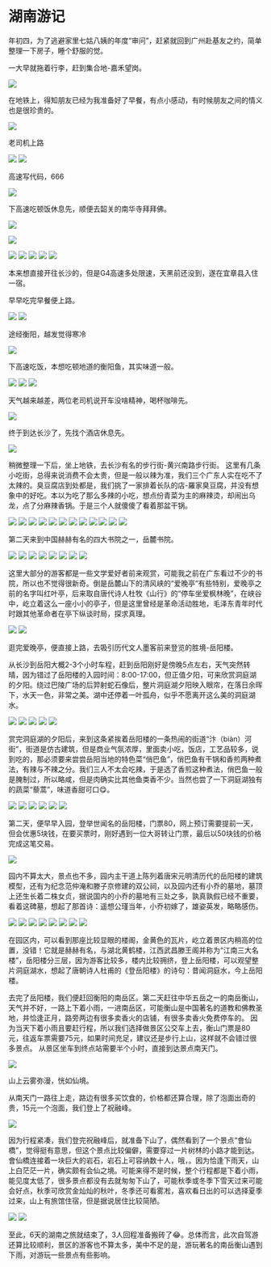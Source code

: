 # 湖南游记


年初四，为了逃避家里七姑八姨的年度“审问”，赶紧就回到广州赴基友之约，简单整理一下房子，睡个舒服的觉。

一大早就拖着行李，赶到集合地-嘉禾望岗。

![](./img/hunan__1.jpeg)


在地铁上，得知朋友已经为我准备好了早餐，有点小感动，有时候朋友之间的情义也是很珍贵的。

![](./img/hunan__2.jpeg)

老司机上路

![](./img/hunan__3.jpeg)
![](./img/hunan__4.png)

高速写代码，666

![](./img/hunan__5.jpeg)

下高速吃顿饭休息先，顺便去韶关的南华寺拜拜佛。

![](./img/hunan__6.jpeg)

![](./img/hunan__7.jpeg)

![](./img/hunan__8.jpeg)
![](./img/hunan__9.jpeg)
![](./img/hunan__10.jpeg)
![](./img/hunan__11.jpeg)
![](./img/hunan__12.jpeg)

本来想直接开往长沙的，但是G4高速多处限速，天黑前还没到，遂在宜章县入住一宿。

早早吃完早餐便上路。

![](./img/hunan__13.jpeg)
![](./img/hunan__14.jpeg)

途经衡阳，越发觉得寒冷

![](./img/hunan__15.jpeg)

下高速吃饭，本想吃顿地道的衡阳鱼，其实味道一般。

![](./img/hunan__16.jpeg)
![](./img/hunan__17.jpeg)
![](./img/hunan__18.jpeg)

天气越来越差，两位老司机说开车没啥精神，喝杯咖啡先。

![](./img/hunan__19.jpeg)

终于到达长沙了，先找个酒店休息先。

![](./img/hunan__20.jpeg)

稍微整理一下后，坐上地铁，去长沙有名的步行街-黄兴南路步行街。
这里有几条小吃街，总得来说消费不会太贵，但是一般以辣为准，我们三个广东人实在吃不了太辣的。臭豆腐店到处都是，我们挑了一家排着长队的店-羅家臭豆腐，并没有想象中的好吃。本以为吃了那么多辣的小吃，想点份青菜为主的麻辣烫，却闹出乌龙，点了分麻辣香锅。于是三个人就傻傻了看着那盆干锅。

![](./img/hunan__21.jpeg)
![](./img/hunan__22.jpeg)
![](./img/hunan__23.jpeg)
![](./img/hunan__24.jpeg)
![](./img/hunan__25.jpeg)
![](./img/hunan__26.jpeg)
![](./img/hunan__27.jpeg)
![](./img/hunan__28.jpeg)
![](./img/hunan__29.jpeg)
![](./img/hunan__30.jpeg)
![](./img/hunan__31.jpeg)
![](./img/hunan__32.jpeg)

第二天来到中国赫赫有名的四大书院之一，岳麓书院。

![](./img/hunan__33.JPG)
![](./img/hunan__34.JPG)
![](./img/hunan__35.JPG)
![](./img/hunan__36.JPG)
![](./img/hunan__37.JPG)
![](./img/hunan__38.JPG)
![](./img/hunan__39.JPG)
![](./img/hunan__42.JPG)

这里大部分的游客都是一些文学爱好者前来观赏，可能我之前在广东看过不少的书院，所以也不觉得很新奇。倒是岳麓山下的清风峡的“爱晚亭”有些特别，爱晚亭之前的名字叫红叶亭，后来取自唐代诗人杜牧《山行》的“停车坐爱枫林晚”，在峡谷中，屹立着这么一座小小的亭子，但是这里曾经是革命活动胜地，毛泽东青年时代时跟其他革命者在亭下纵谈时局，探求真理。

![](./img/hunan__43.jpeg)
![](./img/hunan__44.jpeg)

逛完爱晚亭，便直接上路，去吸引历代文人墨客前来登览的胜境-岳阳楼。





从长沙到岳阳大概2-3个小时车程，赶到岳阳刚好是傍晚5点左右，天气突然转晴，因为错过了岳阳楼的入园时间：8:00-17:00，但正值夕阳，可来欣赏洞庭湖的夕阳。绕过巴陵广场的后羿射蛇石像后，整片洞庭湖夕阳映入眼帘，在落日余晖下，水天一色，非常之美。湖中还停着一叶孤舟，似乎不愿离开这么美的洞庭湖水。

![](./img/hunan__45.jpeg)
![](./img/hunan__46.JPG)
![](./img/hunan__47.jpeg)
![](./img/hunan__48.JPG)
![](./img/hunan__49.JPG)

赏完洞庭湖的夕阳后，来到这条紧挨着岳阳楼的一条热闹的街道“汴（biàn）河街”，街道是仿古建筑，但是商业气氛浓厚，里面卖小吃，饭店，工艺品较多，说到吃的，那必须要来尝尝岳阳当地的特色菜“俏巴鱼”，俏巴鱼有干锅和香煎两种煮法，有辣与不辣之分。我们三人不太会吃辣，于是选了香煎这种煮法，俏巴鱼一般是腌制过，所以略咸，但是肉确实比其他鱼类香不少。当然也尝了一下洞庭湖独有的蔬菜“藜蒿”，味道香甜可口😋。

![](./img/hunan__50.JPG)
![](./img/hunan__51.jpeg)
![](./img/hunan__52.jpeg)
![](./img/hunan__53.jpeg)
![](./img/hunan__54.jpeg)
![](./img/hunan__55.jpeg)

第二天，便早早入园，登举世闻名的岳阳楼，门票80，网上预订需要提前一天，但会优惠5块钱，在要买票时，刚好遇到一位大哥转让门票，最后以50块钱的价格完成这笔交易。

![](./img/hunan__56.jpeg)

园内不算太大，景点也不多，园内主干道上陈列着唐宋元明清历代的岳阳楼的建筑模型，还有为纪念范仲淹和滕子京修建的双公祠，以及园内还有小乔的墓地，墓顶上还生长着二株女贞，据说国内的小乔的墓地有三处之多，孰真孰假已经不重要，看着这碑墓，想起了那首诗：遥想公瑾当年，小乔初嫁了，雄姿英发，略略感伤。

![](./img/hunan__57.JPG)
![](./img/hunan__58.JPG)
![](./img/hunan__59.JPG)
![](./img/hunan__60.jpeg)
![](./img/hunan__61.jpeg)
![](./img/hunan__62.jpeg)
![](./img/hunan__63.JPG)
![](./img/hunan__64.JPG)


在园区内，可以看到那座比较显眼的楼阁，金黄色的瓦片，屹立着景区内稍高的位置，没错！它就是赫赫有名，与湖北黄鹤楼，江西武昌滕王阁并称为“江南三大名楼”，岳阳楼分三层，因为游客比较多，楼内比较拥挤，登上岳阳楼，可以观望整片洞庭湖水，想起了唐朝诗人杜甫的《登岳阳楼》的诗句：昔闻洞庭水，今上岳阳楼。


去完了岳阳楼，我们便赶回衡阳的南岳区。第二天赶往中华五岳之一的南岳衡山，天气并不好，一路上下着小雨，一进南岳区，可能衡山是中国著名的道教和佛教圣地，并恰逢正月，路旁两边有很多卖香火的店铺，有很多卖香火免费停车的。
因为当天下着小雨且要赶行程，所以我们选择做景区公交车上去，衡山门票是80元，往返车票需要75元，如果时间充足，建议还是步行上山，这样就不会错过很多景点。
从景区坐车到终点站需要半个小时，直接到达景点南天门。

![](./img/hunan__65.jpeg)

山上云雾弥漫，恍如仙境。

从南天门一路往上走，路边有很多买饮食的，价格都还算合理，除了泡面出奇的贵，15元一个泡面，我们登上了祝融峰。

![](./img/hunan__66.jpeg)

因为行程紧凑，我们登完祝融峰后，就准备下山了，偶然看到了一个景点“會仙橋”，觉得挺有意思，但这个景点比较偏僻，需要穿过一片树林的小路才能到达。會仙橋连接着一块巨大的岩石，岩石上可容纳数十人，哦，。因为恰逢下雨天，山上白茫茫一片，确实颇有会仙之境。可能来得不是时候，整个行程都是下着小雨，能见度太低了，很多景点都没有去就匆匆下山了，可能秋季或冬季下雪天过来可能会好点，秋季可欣赏金灿灿的秋叶，冬季还可看雾凇，喜欢看日出的可以选择夏季过来，山上有旅馆住宿，但是据说居住比较简陋。

![](./img/hunan__67.JPG)
![](./img/hunan__68.JPG)

至此，6天的湖南之旅就结束了，3人回程准备搬砖了😂。总体而言，此次自驾游还算比较顺利，景区的游客也不算太多，美中不足的是，游玩著名的南岳衡山遇到下雨，对游玩一些景点有些影响。 
